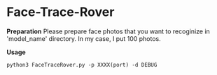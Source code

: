 # Face-Trace-Rover
**Preparation**
Please prepare face photos that you want to recoginize in 'model_name' directory.
In my case, I put 100 photos.

**Usage**
```
python3 FaceTraceRover.py -p XXXX(port) -d DEBUG
```
